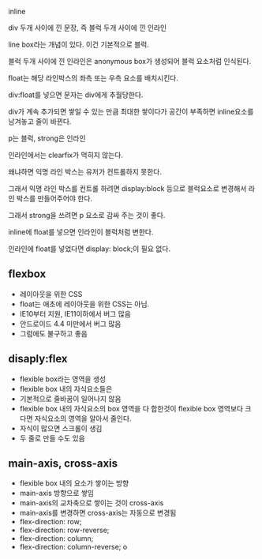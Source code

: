 inline

div 두개 사이에 낀 문장, 즉 블럭 두개 사이에 낀 인라인

line box라는 개념이 있다. 이건 기본적으로 블럭.

블럭 두개 사이에 낀 인라인은 anonymous box가 생성되어 블럭 요소처럼 인식된다.

float는 해당 라인박스의 좌측 또는 우측 요소를 배치시킨다.

div:float를 넣으면 문자는 div에게 추월당한다.

div가 계속 추가되면 쌓일 수 있는 만큼 최대한 쌓이다가 공간이 부족하면 inline요소를 남겨놓고 줄이 바뀐다.

p는 블럭, strong은 인라인

인라인에서는 clearfix가 먹히지 않는다.

왜냐하면 익명 라인 박스는 유저가 컨트롤하지 못한다.

그래서 익명 라인 박스를 컨트롤 하려면 display:block 등으로 블럭요소로 변경해서 라인 박스를 만들어주어야 한다.

그래서 strong을 쓰려면 p 요소로 감싸 주는 것이 좋다.

inline에 float를 넣으면 인라인이 블럭처럼 변한다.

인라인에 float를 넣었다면 display: block;이 필요 없다.

## flexbox
* 레이아웃을 위한 CSS
* float는 애초에 레이아웃을 위한 CSS는 아님.
* IE10부터 지원, IE11이하에서 버그 많음
* 안드로이드 4.4 미만에서 버그 많음
* 그럼에도 불구하고 좋음

## disaply:flex
* flexible box라는 영역을 생성
* flexible box 내의 자식요소들은 
* 기본적으로 줄바꿈이 일어나지 않음
* flexible box 내의 자식요소의 box 영역을 다 합한것이 flexible box 영역보다 크다면 자식요소의 영역을 알아서 줄인다.
* 자식이 많으면 스크롤이 생김
* 두 줄로 만들 수도 있음

## main-axis, cross-axis
* flexible box 내의 요소가 쌓이는 방향
* main-axis 방향으로 쌓임
* main-axis의 교차축으로 쌓이는 것이 cross-axis
* main-axis를 변경하면 cross-axis는 자동으로 변경됨
* flex-direction: row;
* flex-direction: row-reverse;
* flex-direction: column;
* flex-direction: column-reverse;
o
